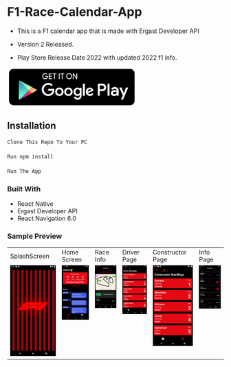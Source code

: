 # F1-Race-Calendar-App

- This is a F1 calendar app that is made with Ergast Developer API
- Version 2 Released.

- Play Store Release Date 2022 with updated 2022 f1 info.
<p>
  <img src="ScreenShots/pngfind.com-play-button-png-transparent-1855993.png" width="300" title="Google Play">
</p>

## Installation

```bash
Clone This Repo To Your PC

Run npm install

Run The App
```

### Built With

- React Native
- Ergast Developer API
- React Navigation 6.0 

### Sample Preview


 <table>
  <tr>
    <td>SplashScreen</td>
    <td>Home Screen</td>
    <td>Race Info</td>
    <td>Driver Page</td>
    <td>Constructor Page</td>
   <td>Info Page</td>
  </tr>
  <tr>
    <td valign="top"><img src="ScreenShots/Screenshot_1626239718.png" height="auto"></td>
    <td valign="top"><img src="ScreenShots/Screenshot_1636701465.png" height="auto"></td>
    <td valign="top"><img src="ScreenShots/Screenshot_1637036805.png" height="auto"></td>
    <td valign="top"><img src="ScreenShots/Screenshot_1626239603.png" height="auto"></td>
    <td valign="top"><img src="ScreenShots/Screenshot_1626239605.png" height="auto"></td>
   <td valign="top"><img src="ScreenShots/Screenshot_1637036814.png" height="auto"></td>
  </tr>
 </table>
 
 







